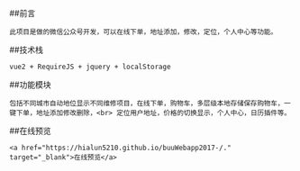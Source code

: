 ##前言


    此项目是做的微信公众号开发，可以在线下单，地址添加，修改，定位，个人中心等功能。

##技术栈

    vue2 + RequireJS + jquery + localStorage

##功能模块

    包括不同城市自动地位显示不同维修项目，在线下单，购物车，多层级本地存储保存购物车，一键下单，地址添加修改删除，<br> 定位用户地址，价格的切换显示，个人中心，日历插件等。


##在线预览

    <a href="https://hialun5210.github.io/buuWebapp2017-/." target="_blank">在线预览</a>
